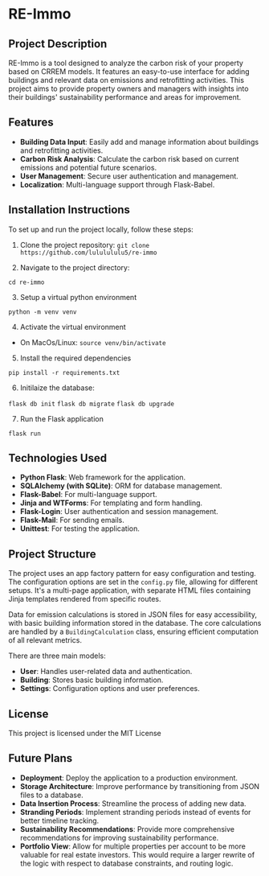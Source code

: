 # RE-Immo

## Project Description
RE-Immo is a tool designed to analyze the carbon risk of your property based on CRREM models. It features an easy-to-use interface for adding buildings and relevant data on emissions and retrofitting activities. This project aims to provide property owners and managers with insights into their buildings' sustainability performance and areas for improvement.

## Features
- **Building Data Input**: Easily add and manage information about buildings and retrofitting activities.
- **Carbon Risk Analysis**: Calculate the carbon risk based on current emissions and potential future scenarios.
- **User Management**: Secure user authentication and management.
- **Localization**: Multi-language support through Flask-Babel.

## Installation Instructions
To set up and run the project locally, follow these steps:

1. Clone the project repository:
``` git clone https://github.com/lululululu5/re-immo ```

2. Navigate to the project directory:

``` cd re-immo ```

3. Setup a virtual python environment

``` python -m venv venv ```

4. Activate the virtual environment
- On MacOs/Linux: 
``` source venv/bin/activate ```

5. Install the required dependencies

``` pip install -r requirements.txt ```

6. Initilaize the database: 

``` flask db init ```
``` flask db migrate ```
``` flask db upgrade ```

7. Run the Flask application

``` flask run ```


## Technologies Used
- **Python Flask**: Web framework for the application.
- **SQLAlchemy (with SQLite)**: ORM for database management.
- **Flask-Babel**: For multi-language support.
- **Jinja and WTForms**: For templating and form handling.
- **Flask-Login**: User authentication and session management.
- **Flask-Mail**: For sending emails.
- **Unittest**: For testing the application.

## Project Structure
The project uses an app factory pattern for easy configuration and testing. The configuration options are set in the `config.py` file, allowing for different setups. It's a multi-page application, with separate HTML files containing Jinja templates rendered from specific routes.

Data for emission calculations is stored in JSON files for easy accessibility, with basic building information stored in the database. The core calculations are handled by a `BuildingCalculation` class, ensuring efficient computation of all relevant metrics.

There are three main models:
- **User**: Handles user-related data and authentication.
- **Building**: Stores basic building information.
- **Settings**: Configuration options and user preferences.

## License
This project is licensed under the MIT License

## Future Plans
- **Deployment**: Deploy the application to a production environment.
- **Storage Architecture**: Improve performance by transitioning from JSON files to a database.
- **Data Insertion Process**: Streamline the process of adding new data.
- **Stranding Periods**: Implement stranding periods instead of events for better timeline tracking.
- **Sustainability Recommendations**: Provide more comprehensive recommendations for improving sustainability performance.
- **Portfolio View**: Allow for multiple properties per account to be more valuable for real estate investors. This would require a larger rewrite of the logic with respect to database constraints, and routing logic.


